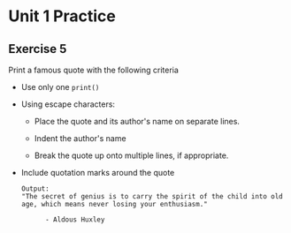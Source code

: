 # Unit 1 Practice

## **Exercise 5**

Print a famous quote with the following criteria

- Use only one `print()`

- Using escape characters:
  
  - Place the quote and its author's name on separate lines.

  - Indent the author's name

  - Break the quote up onto multiple lines, if appropriate.

- Include quotation marks around the quote

      Output:
      "The secret of genius is to carry the spirit of the child into old age, which means never losing your enthusiasm."

            - Aldous Huxley
